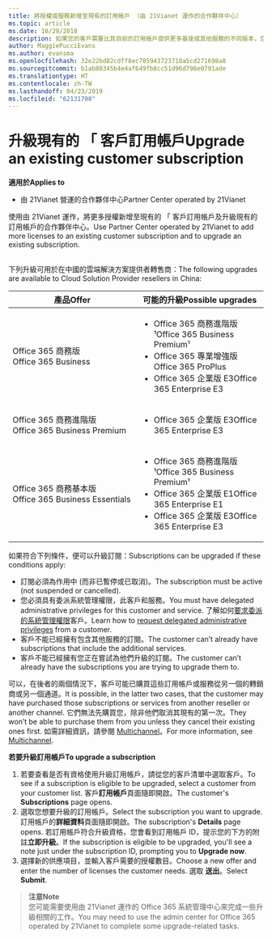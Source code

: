 ```yaml
---
title: 將授權或服務新增至現有的訂用帳戶 （由 21Vianet 運作的合作夥伴中心）
ms.topic: article
ms.date: 10/29/2018
description: 如果您的客戶需要比其目前的訂用帳戶提供更多基座或其他服務的不同版本，您可以升級訂用帳戶。
author: MaggiePucciEvans
ms.author: evansma
ms.openlocfilehash: 32e22bd82cdff8ec785943723718a5cd271698a8
ms.sourcegitcommit: b1ab80345b4e4af649fb8cc51d96d798e0791ade
ms.translationtype: HT
ms.contentlocale: zh-TW
ms.lasthandoff: 04/23/2019
ms.locfileid: "62131708"
---
```

# <a name="upgrade-an-existing-customer-subscription"></a><span data-ttu-id="1e46b-103">升級現有的 「 客戶訂用帳戶</span><span class="sxs-lookup"><span data-stu-id="1e46b-103">Upgrade an existing customer subscription</span></span>

<span data-ttu-id="1e46b-104">**適用於**</span><span class="sxs-lookup"><span data-stu-id="1e46b-104">**Applies to**</span></span>

-   <span data-ttu-id="1e46b-105">由 21Vianet 營運的合作夥伴中心</span><span class="sxs-lookup"><span data-stu-id="1e46b-105">Partner Center operated by 21Vianet</span></span>

<span data-ttu-id="1e46b-106">使用由 21Vianet 運作，將更多授權新增至現有的 「 客戶訂用帳戶及升級現有的訂用帳戶的合作夥伴中心。</span><span class="sxs-lookup"><span data-stu-id="1e46b-106">Use Partner Center operated by 21Vianet to add more licenses to an existing customer subscription and to upgrade an existing subscription.</span></span> 

## <a href="" id="upgradesubscription"></a>

<span data-ttu-id="1e46b-107">下列升級可用於在中國的雲端解決方案提供者轉售商：</span><span class="sxs-lookup"><span data-stu-id="1e46b-107">The following upgrades are available to Cloud Solution Provider resellers in China:</span></span>

<table>
<colgroup>
<col width="50%" />
<col width="50%" />
</colgroup>
<thead>
<tr class="header">
<th><span data-ttu-id="1e46b-108">產品</span><span class="sxs-lookup"><span data-stu-id="1e46b-108">Offer</span></span></th>
<th><span data-ttu-id="1e46b-109">可能的升級</span><span class="sxs-lookup"><span data-stu-id="1e46b-109">Possible upgrades</span></span></th>
</tr>
</thead>
<tbody>
<tr class="odd">
<td><span data-ttu-id="1e46b-110">Office 365 商務版</span><span class="sxs-lookup"><span data-stu-id="1e46b-110">Office 365 Business</span></span></td>
<td><ul>
<li><span data-ttu-id="1e46b-111">Office 365 商務進階版¹</span><span class="sxs-lookup"><span data-stu-id="1e46b-111">Office 365 Business Premium¹</span></span></li>
<li><span data-ttu-id="1e46b-112">Office 365 專業增強版</span><span class="sxs-lookup"><span data-stu-id="1e46b-112">Office 365 ProPlus</span></span></li>
<li><span data-ttu-id="1e46b-113">Office 365 企業版 E3</span><span class="sxs-lookup"><span data-stu-id="1e46b-113">Office 365 Enterprise E3</span></span></li>

</ul></td>
</tr>
<tr class="even">
<td><span data-ttu-id="1e46b-114">Office 365 商務進階版</span><span class="sxs-lookup"><span data-stu-id="1e46b-114">Office 365 Business Premium</span></span></td>
<td><ul>
<li><span data-ttu-id="1e46b-115">Office 365 企業版 E3</span><span class="sxs-lookup"><span data-stu-id="1e46b-115">Office 365 Enterprise E3</span></span></li>

</ul></td>
</tr>
<tr class="odd">
<td><span data-ttu-id="1e46b-116">Office 365 商務基本版</span><span class="sxs-lookup"><span data-stu-id="1e46b-116">Office 365 Business Essentials</span></span></td>
<td><ul>
<li><span data-ttu-id="1e46b-117">Office 365 商務進階版¹</span><span class="sxs-lookup"><span data-stu-id="1e46b-117">Office 365 Business Premium¹</span></span></li>
<li><span data-ttu-id="1e46b-118">Office 365 企業版 E1</span><span class="sxs-lookup"><span data-stu-id="1e46b-118">Office 365 Enterprise E1</span></span></li>
<li><span data-ttu-id="1e46b-119">Office 365 企業版 E3</span><span class="sxs-lookup"><span data-stu-id="1e46b-119">Office 365 Enterprise E3</span></span></li>

</ul></td>
</tr>
</tbody>
</table>


<span data-ttu-id="1e46b-120">如果符合下列條件，便可以升級訂閱：</span><span class="sxs-lookup"><span data-stu-id="1e46b-120">Subscriptions can be upgraded if these conditions apply:</span></span>

-   <span data-ttu-id="1e46b-121">訂閱必須為作用中 (而非已暫停或已取消)。</span><span class="sxs-lookup"><span data-stu-id="1e46b-121">The subscription must be active (not suspended or cancelled).</span></span>
-   <span data-ttu-id="1e46b-122">您必須具有委派系統管理權限，此客戶和服務。</span><span class="sxs-lookup"><span data-stu-id="1e46b-122">You must have delegated administrative privileges for this customer and service.</span></span> <span data-ttu-id="1e46b-123">了解如何[要求委派的系統管理權限](request-a-relationship-with-a-customer.md)客戶。</span><span class="sxs-lookup"><span data-stu-id="1e46b-123">Learn how to [request delegated administrative privileges](request-a-relationship-with-a-customer.md) from a customer.</span></span>
-   <span data-ttu-id="1e46b-124">客戶不能已經擁有包含其他服務的訂閱。</span><span class="sxs-lookup"><span data-stu-id="1e46b-124">The customer can’t already have subscriptions that include the additional services.</span></span>
-   <span data-ttu-id="1e46b-125">客戶不能已經擁有您正在嘗試為他們升級的訂閱。</span><span class="sxs-lookup"><span data-stu-id="1e46b-125">The customer can’t already have the subscriptions you are trying to upgrade them to.</span></span>

<span data-ttu-id="1e46b-126">可以，在後者的兩個情況下，客戶可能已購買這些訂用帳戶或服務從另一個的轉銷商或另一個通道。</span><span class="sxs-lookup"><span data-stu-id="1e46b-126">It is possible, in the latter two cases, that the customer may have purchased those subscriptions or services from another reseller or another channel.</span></span> <span data-ttu-id="1e46b-127">它們無法先購買您，除非他們取消其現有的第一次。</span><span class="sxs-lookup"><span data-stu-id="1e46b-127">They won’t be able to purchase them from you unless they cancel their existing ones first.</span></span> <span data-ttu-id="1e46b-128">如需詳細資訊，請參閱 [Multichannel](multichannel.md)。</span><span class="sxs-lookup"><span data-stu-id="1e46b-128">For more information, see [Multichannel](multichannel.md).</span></span>

<span data-ttu-id="1e46b-129">**若要升級訂用帳戶**</span><span class="sxs-lookup"><span data-stu-id="1e46b-129">**To upgrade a subscription**</span></span>

1.  <span data-ttu-id="1e46b-130">若要查看是否有資格使用升級訂用帳戶，請從您的客戶清單中選取客戶。</span><span class="sxs-lookup"><span data-stu-id="1e46b-130">To see if a subscription is eligible to be upgraded, select a customer from your customer list.</span></span> <span data-ttu-id="1e46b-131">客戶**訂用帳戶**頁面隨即開啟。</span><span class="sxs-lookup"><span data-stu-id="1e46b-131">The customer's **Subscriptions** page opens.</span></span>
2.  <span data-ttu-id="1e46b-132">選取您想要升級的訂用帳戶。</span><span class="sxs-lookup"><span data-stu-id="1e46b-132">Select the subscription you want to upgrade.</span></span> <span data-ttu-id="1e46b-133">訂用帳戶的**詳細資料**頁面隨即開啟。</span><span class="sxs-lookup"><span data-stu-id="1e46b-133">The subscription's **Details** page opens.</span></span> <span data-ttu-id="1e46b-134">若訂用帳戶符合升級資格，您會看到訂用帳戶 ID，提示您的下方的附註**立即升級**。</span><span class="sxs-lookup"><span data-stu-id="1e46b-134">If the subscription is eligible to be upgraded, you'll see a note just under the subscription ID, prompting you to **Upgrade now**.</span></span>
3.  <span data-ttu-id="1e46b-135">選擇新的供應項目，並輸入客戶需要的授權數目。</span><span class="sxs-lookup"><span data-stu-id="1e46b-135">Choose a new offer and enter the number of licenses the customer needs.</span></span> <span data-ttu-id="1e46b-136">選取 **送出**。</span><span class="sxs-lookup"><span data-stu-id="1e46b-136">Select **Submit**.</span></span>

><span data-ttu-id="1e46b-137">**注意**</span><span class="sxs-lookup"><span data-stu-id="1e46b-137">**Note**</span></span><br><span data-ttu-id="1e46b-138">您可能需要使用由 21Vianet 運作的 Office 365 系統管理中心來完成一些升級相關的工作。</span><span class="sxs-lookup"><span data-stu-id="1e46b-138">You may need to use the admin center for Office 365 operated by 21Vianet to complete some upgrade-related tasks.</span></span>
